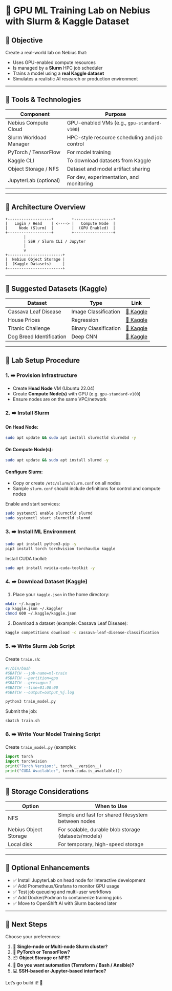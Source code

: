 # 🧪 GPU ML Training Lab on Nebius with Slurm & Kaggle Dataset

## 🔸 Objective

Create a real-world lab on Nebius that:
- Uses GPU-enabled compute resources
- Is managed by a **Slurm** HPC job scheduler
- Trains a model using a **real Kaggle dataset**
- Simulates a realistic AI research or production environment

---

## 🔸 Tools & Technologies

| Component              | Purpose                                         |
|------------------------|-------------------------------------------------|
| Nebius Compute Cloud   | GPU-enabled VMs (e.g., `gpu-standard-v100`)     |
| Slurm Workload Manager | HPC-style resource scheduling and job control   |
| PyTorch / TensorFlow   | For model training                              |
| Kaggle CLI             | To download datasets from Kaggle                |
| Object Storage / NFS   | Dataset and model artifact sharing              |
| JupyterLab (optional)  | For dev, experimentation, and monitoring        |

---

## 🔸 Architecture Overview

```
+-------------------+        +-----------------+
|   Login / Head    | <----> |   Compute Node  |
|     Node (Slurm)  |        |  (GPU Enabled)  |
+-------------------+        +-----------------+
        |
        | SSH / Slurm CLI / Jupyter
        |
        v
+------------------------+
|  Nebius Object Storage |
|  (Kaggle Datasets)     |
+------------------------+
```

---

## 🔸 Suggested Datasets (Kaggle)

| Dataset | Type | Link |
|--------|------|------|
| Cassava Leaf Disease | Image Classification | [🔗 Kaggle](https://www.kaggle.com/c/cassava-leaf-disease-classification) |
| House Prices | Regression | [🔗 Kaggle](https://www.kaggle.com/competitions/house-prices-advanced-regression-techniques) |
| Titanic Challenge | Binary Classification | [🔗 Kaggle](https://www.kaggle.com/c/titanic) |
| Dog Breed Identification | Deep CNN | [🔗 Kaggle](https://www.kaggle.com/c/dog-breed-identification) |

---

## 🔸 Lab Setup Procedure

### 1. ➡️ Provision Infrastructure

- Create **Head Node** VM (Ubuntu 22.04)
- Create **Compute Node(s)** with GPU (e.g. `gpu-standard-v100`)
- Ensure nodes are on the same VPC/network

### 2. ➡️ Install Slurm

#### On Head Node:
```bash
sudo apt update && sudo apt install slurmctld slurmdbd -y
```

#### On Compute Node(s):
```bash
sudo apt update && sudo apt install slurmd -y
```

#### Configure Slurm:
- Copy or create `/etc/slurm/slurm.conf` on all nodes
- Sample `slurm.conf` should include definitions for control and compute nodes

Enable and start services:
```bash
sudo systemctl enable slurmctld slurmd
sudo systemctl start slurmctld slurmd
```

### 3. ➡️ Install ML Environment

```bash
sudo apt install python3-pip -y
pip3 install torch torchvision torchaudio kaggle
```

Install CUDA toolkit:
```bash
sudo apt install nvidia-cuda-toolkit -y
```

### 4. ➡️ Download Dataset (Kaggle)

1. Place your `kaggle.json` in the home directory:
```bash
mkdir ~/.kaggle
cp kaggle.json ~/.kaggle/
chmod 600 ~/.kaggle/kaggle.json
```

2. Download a dataset (example: Cassava Leaf Disease):
```bash
kaggle competitions download -c cassava-leaf-disease-classification
```

### 5. ➡️ Write Slurm Job Script

Create `train.sh`:
```bash
#!/bin/bash
#SBATCH --job-name=ml-train
#SBATCH --partition=gpu
#SBATCH --gres=gpu:1
#SBATCH --time=01:00:00
#SBATCH --output=output_%j.log

python3 train_model.py
```

Submit the job:
```bash
sbatch train.sh
```

### 6. ➡️ Write Your Model Training Script

Create `train_model.py` (example):
```python
import torch
import torchvision
print("Torch Version:", torch.__version__)
print("CUDA Available:", torch.cuda.is_available())
```

---

## 🔸 Storage Considerations

| Option | When to Use |
|--------|-------------|
| NFS    | Simple and fast for shared filesystem between nodes |
| Nebius Object Storage | For scalable, durable blob storage (datasets/models) |
| Local disk | For temporary, high-speed storage |

---

## 🔸 Optional Enhancements

- ✅ Install JupyterLab on head node for interactive development
- ✅ Add Prometheus/Grafana to monitor GPU usage
- ✅ Test job queueing and multi-user workflows
- ✅ Add Docker/Podman to containerize training jobs
- ✅ Move to OpenShift AI with Slurm backend later

---

## 🔸 Next Steps

Choose your preferences:

1. 🧮 **Single-node or Multi-node Slurm cluster?**
2. 🐍 **PyTorch or TensorFlow?**
3. 📦 **Object Storage or NFS?**
4. 📜 **Do you want automation (Terraform / Bash / Ansible)?**
5. 💻 **SSH-based or Jupyter-based interface?**

Let’s go build it! 🚀
